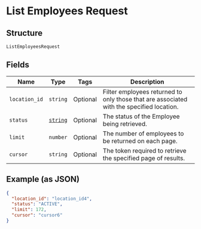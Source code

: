 
# List Employees Request

## Structure

`ListEmployeesRequest`

## Fields

| Name | Type | Tags | Description |
|  --- | --- | --- | --- |
| `location_id` | `string` | Optional | Filter employees returned to only those that are associated with the specified location. |
| `status` | [`string`](/doc/models/employee-status.md) | Optional | The status of the Employee being retrieved. |
| `limit` | `number` | Optional | The number of employees to be returned on each page. |
| `cursor` | `string` | Optional | The token required to retrieve the specified page of results. |

## Example (as JSON)

```json
{
  "location_id": "location_id4",
  "status": "ACTIVE",
  "limit": 172,
  "cursor": "cursor6"
}
```

